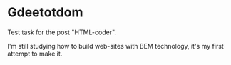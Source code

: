 # Gdeetotdom
Test task for the post "HTML-coder".

I'm still studying how to build web-sites with BEM technology, it's my first attempt to make it.
